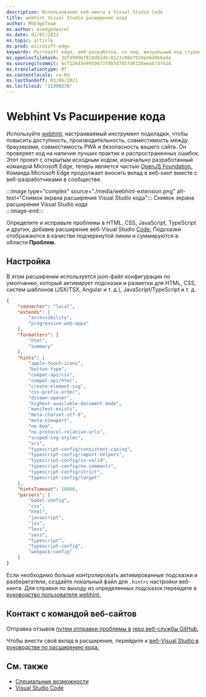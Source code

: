 ```yaml
---
description: Использование веб-хинта в Visual Studio Code
title: webhint Visual Studio расширение кода
author: MSEdgeTeam
ms.author: msedgedevrel
ms.date: 01/07/2021
ms.topic: article
ms.prod: microsoft-edge
keywords: Microsoft edge, веб-разработка, vs код, визуальный код студии, веб-хинт
ms.openlocfilehash: 3dfd900bf818d02dbc8123c00e7928e56d9b6ade
ms.sourcegitcommit: 6cf12643e9959873f8b5d785fd6158eeab74f424
ms.translationtype: MT
ms.contentlocale: ru-RU
ms.lasthandoff: 03/06/2021
ms.locfileid: "11399276"
---
```

# <a name="webhint-vs-code-extension"></a>Webhint Vs Расширение кода  

Используйте [webhint][WebhintMain], настраиваемый инструмент подкладки, чтобы повысить доступность, производительность, совместимость между браузерами, совместимость PWA и безопасность вашего сайта.  Он проверяет код на наличие лучших практик и распространенных ошибок. Этот проект с открытым исходным кодом, изначально разработанный командой Microsoft Edge, теперь является частью [OpenJS Foundation.][OpenjsFoundation]  Команда Microsoft Edge продолжает вносить вклад в веб-хинт вместе с веб-разработчиками в сообществе.  

:::image type="complex" source="./media/webhint-extension.png" alt-text="Снимок экрана расширения Visual Studio кода":::
   Снимок экрана расширения Visual Studio кода  
:::image-end:::

<!--![Screenshot of webhint Visual Studio Code extension][ImageWebhintExtension]  -->  

Определите и исправьте проблемы в HTML, CSS, JavaScript, TypeScript и других, добавив расширение веб-Visual Studio [Code.][VisualstudioMarketplaceWebhint]  Подсказки отображаются в качестве подчеркнутой линии и суммируются в области **Проблем.**  

## <a name="configuration"></a>Настройка  

В этом [][GithubWebhintioIndexjson] расширении используется json-файл конфигурации по умолчанию, который активирует подсказки и разметки для HTML, CSS, систем шаблонов \(JSX/TSX, Angular и т. д.), JavaScript/TypeScript и т. д.  

```json
{
    "connector": "local",
    "extends": [
        "accessibility",
        "progressive-web-apps"
    ],
    "formatters": [
        "html",
        "summary"
    ],
    "hints": [
        "apple-touch-icons",
        "button-type",
        "compat-api/css",
        "compat-api/html",
        "create-element-svg",
        "css-prefix-order",
        "disown-opener",
        "highest-available-document-mode",
        "manifest-exists",
        "meta-charset-utf-8",
        "meta-viewport",
        "no-bom",
        "no-protocol-relative-urls",
        "scoped-svg-styles",
        "sri",
        "typescript-config/consistent-casing",
        "typescript-config/import-helpers",
        "typescript-config/is-valid",
        "typescript-config/no-comments",
        "typescript-config/strict",
        "typescript-config/target"
    ],
    "hintsTimeout": 10000,
    "parsers": [
        "babel-config",
        "css",
        "html",
        "javascript",
        "jsx",
        "less",
        "sass",
        "typescript",
        "typescript-config",
        "webpack-config"
    ]
}
```  

Если необходимо больше контролировать активированные подсказки и разберегатели, создайте локальный файл для `.hintrc` настройки веб-хинта.  Для справки по выходу из определенных подсказок перейдите в [руководство пользователя webhint.][WebhintDocsUserguideConfiguringSummary]  

## <a name="getting-in-touch-with-the-webhint-team"></a>Контакт с командой веб-сайтов  

Отправка отзывов [путем отправки проблемы в][GithubWebhintioIssuesNew] [repo веб-службы GitHub.][GithubWebhintio]  

Чтобы внести свой вклад в расширение, перейдите к [веб-Visual Studio в руководстве по расширению кода.][GithubWebhintioExtensionVscodeContributing]  

## <a name="see-also"></a>См. также  

*   [Специальные возможности][AccessibilityIndex]  
*   [Visual Studio Code][VisualstudiocodeIndex]  

<!-- image links -->  

<!--[ImageWebhintExtension]: ./media/webhint-extension.png "Screenshot of webhint Visual Studio Code extension"  -->  

<!--links -->  

[AccessibilityIndex]: /microsoft-edge/accessibility "Доступность | Документы Майкрософт"  

[VisualstudiocodeIndex]: /microsoft-edge/visual-studio-code/index "Visual Studio код | Документы Майкрософт"  

[GithubWebhintio]: https://github.com/webhintio/hint "веб-| GitHub"  
[GithubWebhintioExtensionVscodeContributing]: https://github.com/webhintio/hint/blob/master/packages/extension-vscode/CONTRIBUTING.md "Способствуя — веб-| GitHub"  
[GithubWebhintioIndexjson]: https://github.com/webhintio/hint/blob/master/packages/configuration-development/index.json "index.js- webhintio/hint | GitHub"
[GithubWebhintioIssuesNew]: https://github.com/webhintio/hint/issues/new "Новые проблемы — веб-| GitHub"  

[VisualstudioMarketplaceWebhint]: https://marketplace.visualstudio.com/items?itemName=webhint.vscode-webhint "веб-| Visual Studio Marketplace"  

[OpenjsFoundation]:  https://openjsf.org "OpenJS Foundation"  

[WebhintDocsUserguideConfiguringSummary]: https://webhint.io/docs/user-guide/configuring-webhint/summary "Настройка веб-| документация по веб-сайтам"  
[WebhintMain]:  https://webhint.io "webhint"  
